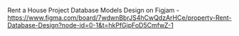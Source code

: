 Rent a House Project
Database Models Design on Figjam - https://www.figma.com/board/7wdwnBbrJS4hCwQdzArHCe/property-Rent-Database-Design?node-id=0-1&t=hkPfGjpFoD5CmfwZ-1
